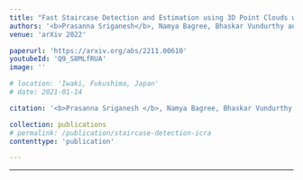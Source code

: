 ```yaml
---
title: "Fast Staircase Detection and Estimation using 3D Point Clouds with Multi-detection Merging for Heterogeneous Robots"
authors: '<b>Prasanna Sriganesh</b>, Namya Bagree, Bhaskar Vundurthy and Matthew Travers'
venue: 'arXiv 2022'

paperurl: 'https://arxiv.org/abs/2211.00610'
youtubeId: 'Q9_S8MLfRUA'
image: ''

# location: 'Iwaki, Fukushima, Japan'
# date: 2021-01-14

citation: '<b>Prasanna Sriganesh </b>, Namya Bagree, Bhaskar Vundurthy and Matthew Travers, &quot;Fast Staircase Detection and Estimation using 3D Point Clouds with Multi-detection Merging for Heterogeneous Robots&quot;, <i> Submitted to the 2023 IEEE International Conference on Robotics and Automation (ICRA) </i>'

collection: publications
# permalink: /publication/staircase-detection-icra
contenttype: 'publication'

---
```




---
